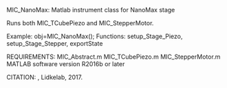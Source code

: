 
MIC_NanoMax: Matlab instrument class for NanoMax stage

Runs both MIC_TCubePiezo and MIC_StepperMotor.

Example: obj=MIC_NanoMax();
Functions: setup_Stage_Piezo, setup_Stage_Stepper, exportState

REQUIREMENTS:
MIC_Abstract.m
MIC_TCubePiezo.m
MIC_StepperMotor.m
MATLAB software version R2016b or later

CITATION: , Lidkelab, 2017.
